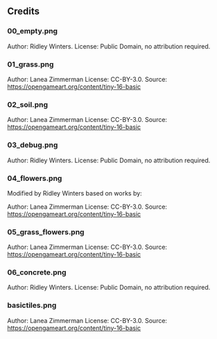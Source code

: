 Credits
-------

### 00_empty.png

Author: Ridley Winters. 
License: Public Domain, no attribution required.

### 01_grass.png

Author: Lanea Zimmerman
License: CC-BY-3.0.
Source: https://opengameart.org/content/tiny-16-basic

### 02_soil.png

Author: Lanea Zimmerman
License: CC-BY-3.0.
Source: https://opengameart.org/content/tiny-16-basic

### 03_debug.png

Author: Ridley Winters. 
License: Public Domain, no attribution required.


### 04_flowers.png

Modified by Ridley Winters based on works by:

Author: Lanea Zimmerman
License: CC-BY-3.0.
Source: https://opengameart.org/content/tiny-16-basic

### 05_grass_flowers.png

Author: Lanea Zimmerman
License: CC-BY-3.0.
Source: https://opengameart.org/content/tiny-16-basic


### 06_concrete.png

Author: Ridley Winters. 
License: Public Domain, no attribution required.

### basictiles.png

Author: Lanea Zimmerman
License: CC-BY-3.0.
Source: https://opengameart.org/content/tiny-16-basic
